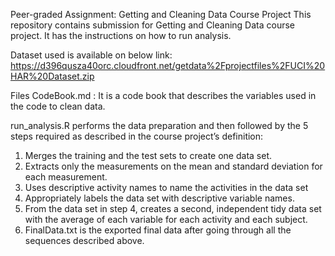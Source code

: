 Peer-graded Assignment: Getting and Cleaning Data Course Project
This repository contains submission for Getting and Cleaning Data course project.
It has the instructions on how to run analysis.

Dataset used is available on below link:
https://d396qusza40orc.cloudfront.net/getdata%2Fprojectfiles%2FUCI%20HAR%20Dataset.zip

Files
CodeBook.md : It is a code book that describes the variables used in the code to clean data.

run_analysis.R performs the data preparation and then followed by the 5 steps required as described in the course project’s definition:
1. Merges the training and the test sets to create one data set.
2. Extracts only the measurements on the mean and standard deviation for each measurement.
3. Uses descriptive activity names to name the activities in the data set
4. Appropriately labels the data set with descriptive variable names.
5. From the data set in step 4, creates a second, independent tidy data set with the average of each variable for each activity and each subject.
6. FinalData.txt is the exported final data after going through all the sequences described above.
